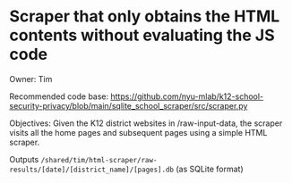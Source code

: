 # Scraper that only obtains the HTML contents without evaluating the JS code

Owner: Tim

Recommended code base:
https://github.com/nyu-mlab/k12-school-security-privacy/blob/main/sqlite_school_scraper/src/scraper.py

Objectives: Given the K12 district websites in /raw-input-data, the scraper visits all the home pages and subsequent pages using a simple HTML scraper.

Outputs
`/shared/tim/html-scraper/raw-results/[date]/[district_name]/[pages].db` (as SQLite format)
